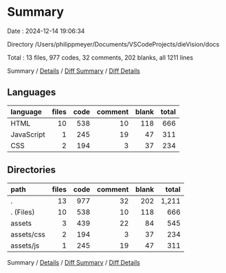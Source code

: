 # Summary

Date : 2024-12-14 19:06:34

Directory /Users/philippmeyer/Documents/VSCodeProjects/dieVision/docs

Total : 13 files,  977 codes, 32 comments, 202 blanks, all 1211 lines

Summary / [Details](details.md) / [Diff Summary](diff.md) / [Diff Details](diff-details.md)

## Languages
| language | files | code | comment | blank | total |
| :--- | ---: | ---: | ---: | ---: | ---: |
| HTML | 10 | 538 | 10 | 118 | 666 |
| JavaScript | 1 | 245 | 19 | 47 | 311 |
| CSS | 2 | 194 | 3 | 37 | 234 |

## Directories
| path | files | code | comment | blank | total |
| :--- | ---: | ---: | ---: | ---: | ---: |
| . | 13 | 977 | 32 | 202 | 1,211 |
| . (Files) | 10 | 538 | 10 | 118 | 666 |
| assets | 3 | 439 | 22 | 84 | 545 |
| assets/css | 2 | 194 | 3 | 37 | 234 |
| assets/js | 1 | 245 | 19 | 47 | 311 |

Summary / [Details](details.md) / [Diff Summary](diff.md) / [Diff Details](diff-details.md)